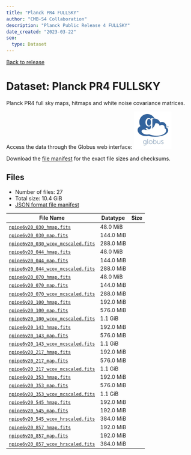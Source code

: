 ```yaml
---
title: "Planck PR4 FULLSKY"
author: "CMB-S4 Collaboration"
description: "Planck Public Release 4 FULLSKY"
date_created: "2023-03-22"
seo:
  type: Dataset
---
```


[Back to release](./planck_pr4.html#datasets)

# Dataset: Planck PR4 FULLSKY

Planck PR4 full sky maps, hitmaps and white noise covariance matrices.

Access the data through the Globus web interface: [![Download via Globus](images/globus-logo.png)](https://app.globus.org/file-manager?origin_id=38f01147-f09e-483d-a552-3866669a846d&origin_path=%2Fpublic%2Fplanck%2Fplanck_pr4%2Ffullsky%2F)

Download the [file manifest](https://g-456d30.0ed28.75bc.data.globus.org/public/planck/planck_pr4/fullsky/manifest.json) for the exact file sizes and checksums.

## Files

- Number of files: 27
- Total size: 10.4 GiB
- [JSON format file manifest](https://g-456d30.0ed28.75bc.data.globus.org/public/planck/planck_pr4/fullsky/manifest.json)

|                                                                      File Name                                                                      | Datatype  | Size |
| --------------------------------------------------------------------------------------------------------------------------------------------------- | --------- | ---- |
| [`npipe6v20_030_hmap.fits`](https://g-456d30.0ed28.75bc.data.globus.org/public/planck/planck_pr4/fullsky/npipe6v20_030_hmap.fits)                   | 48.0 MiB  |      |
| [`npipe6v20_030_map.fits`](https://g-456d30.0ed28.75bc.data.globus.org/public/planck/planck_pr4/fullsky/npipe6v20_030_map.fits)                     | 144.0 MiB |      |
| [`npipe6v20_030_wcov_mcscaled.fits`](https://g-456d30.0ed28.75bc.data.globus.org/public/planck/planck_pr4/fullsky/npipe6v20_030_wcov_mcscaled.fits) | 288.0 MiB |      |
| [`npipe6v20_044_hmap.fits`](https://g-456d30.0ed28.75bc.data.globus.org/public/planck/planck_pr4/fullsky/npipe6v20_044_hmap.fits)                   | 48.0 MiB  |      |
| [`npipe6v20_044_map.fits`](https://g-456d30.0ed28.75bc.data.globus.org/public/planck/planck_pr4/fullsky/npipe6v20_044_map.fits)                     | 144.0 MiB |      |
| [`npipe6v20_044_wcov_mcscaled.fits`](https://g-456d30.0ed28.75bc.data.globus.org/public/planck/planck_pr4/fullsky/npipe6v20_044_wcov_mcscaled.fits) | 288.0 MiB |      |
| [`npipe6v20_070_hmap.fits`](https://g-456d30.0ed28.75bc.data.globus.org/public/planck/planck_pr4/fullsky/npipe6v20_070_hmap.fits)                   | 48.0 MiB  |      |
| [`npipe6v20_070_map.fits`](https://g-456d30.0ed28.75bc.data.globus.org/public/planck/planck_pr4/fullsky/npipe6v20_070_map.fits)                     | 144.0 MiB |      |
| [`npipe6v20_070_wcov_mcscaled.fits`](https://g-456d30.0ed28.75bc.data.globus.org/public/planck/planck_pr4/fullsky/npipe6v20_070_wcov_mcscaled.fits) | 288.0 MiB |      |
| [`npipe6v20_100_hmap.fits`](https://g-456d30.0ed28.75bc.data.globus.org/public/planck/planck_pr4/fullsky/npipe6v20_100_hmap.fits)                   | 192.0 MiB |      |
| [`npipe6v20_100_map.fits`](https://g-456d30.0ed28.75bc.data.globus.org/public/planck/planck_pr4/fullsky/npipe6v20_100_map.fits)                     | 576.0 MiB |      |
| [`npipe6v20_100_wcov_mcscaled.fits`](https://g-456d30.0ed28.75bc.data.globus.org/public/planck/planck_pr4/fullsky/npipe6v20_100_wcov_mcscaled.fits) | 1.1 GiB   |      |
| [`npipe6v20_143_hmap.fits`](https://g-456d30.0ed28.75bc.data.globus.org/public/planck/planck_pr4/fullsky/npipe6v20_143_hmap.fits)                   | 192.0 MiB |      |
| [`npipe6v20_143_map.fits`](https://g-456d30.0ed28.75bc.data.globus.org/public/planck/planck_pr4/fullsky/npipe6v20_143_map.fits)                     | 576.0 MiB |      |
| [`npipe6v20_143_wcov_mcscaled.fits`](https://g-456d30.0ed28.75bc.data.globus.org/public/planck/planck_pr4/fullsky/npipe6v20_143_wcov_mcscaled.fits) | 1.1 GiB   |      |
| [`npipe6v20_217_hmap.fits`](https://g-456d30.0ed28.75bc.data.globus.org/public/planck/planck_pr4/fullsky/npipe6v20_217_hmap.fits)                   | 192.0 MiB |      |
| [`npipe6v20_217_map.fits`](https://g-456d30.0ed28.75bc.data.globus.org/public/planck/planck_pr4/fullsky/npipe6v20_217_map.fits)                     | 576.0 MiB |      |
| [`npipe6v20_217_wcov_mcscaled.fits`](https://g-456d30.0ed28.75bc.data.globus.org/public/planck/planck_pr4/fullsky/npipe6v20_217_wcov_mcscaled.fits) | 1.1 GiB   |      |
| [`npipe6v20_353_hmap.fits`](https://g-456d30.0ed28.75bc.data.globus.org/public/planck/planck_pr4/fullsky/npipe6v20_353_hmap.fits)                   | 192.0 MiB |      |
| [`npipe6v20_353_map.fits`](https://g-456d30.0ed28.75bc.data.globus.org/public/planck/planck_pr4/fullsky/npipe6v20_353_map.fits)                     | 576.0 MiB |      |
| [`npipe6v20_353_wcov_mcscaled.fits`](https://g-456d30.0ed28.75bc.data.globus.org/public/planck/planck_pr4/fullsky/npipe6v20_353_wcov_mcscaled.fits) | 1.1 GiB   |      |
| [`npipe6v20_545_hmap.fits`](https://g-456d30.0ed28.75bc.data.globus.org/public/planck/planck_pr4/fullsky/npipe6v20_545_hmap.fits)                   | 192.0 MiB |      |
| [`npipe6v20_545_map.fits`](https://g-456d30.0ed28.75bc.data.globus.org/public/planck/planck_pr4/fullsky/npipe6v20_545_map.fits)                     | 192.0 MiB |      |
| [`npipe6v20_545_wcov_hrscaled.fits`](https://g-456d30.0ed28.75bc.data.globus.org/public/planck/planck_pr4/fullsky/npipe6v20_545_wcov_hrscaled.fits) | 384.0 MiB |      |
| [`npipe6v20_857_hmap.fits`](https://g-456d30.0ed28.75bc.data.globus.org/public/planck/planck_pr4/fullsky/npipe6v20_857_hmap.fits)                   | 192.0 MiB |      |
| [`npipe6v20_857_map.fits`](https://g-456d30.0ed28.75bc.data.globus.org/public/planck/planck_pr4/fullsky/npipe6v20_857_map.fits)                     | 192.0 MiB |      |
| [`npipe6v20_857_wcov_hrscaled.fits`](https://g-456d30.0ed28.75bc.data.globus.org/public/planck/planck_pr4/fullsky/npipe6v20_857_wcov_hrscaled.fits) | 384.0 MiB |      |
